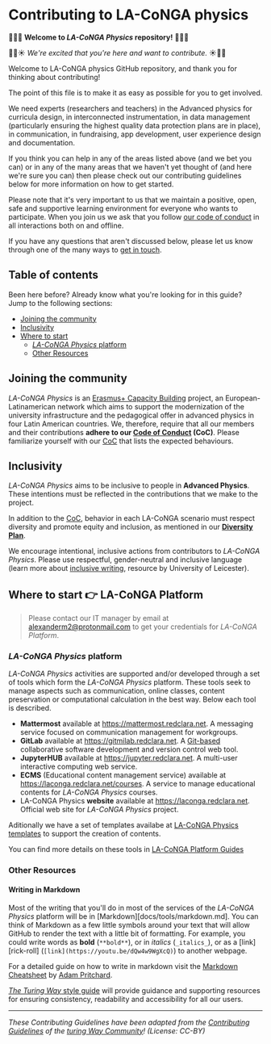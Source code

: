 # Contributing to LA-CoNGA physics

:tada::balloon::cake: **Welcome to _LA-CoNGA Physics_ repository!** :cake::balloon::tada:

:dizzy::hatched_chick::sunny: _We're excited that you're here and want to contribute._ :sunny::hatched_chick::dizzy:

Welcome to LA-CoNGA physics GitHub repository, and thank you for thinking about contributing!

The point of this file is to make it as easy as possible for you to get involved.

We need experts (researchers and teachers) in the Advanced physics for curricula design, in interconnected instrumentation, in data management (particularly ensuring the highest quality data protection plans are in place), in communication, in fundraising, app development, user experience design and documentation.

If you think you can help in any of the areas listed above (and we bet you can) or in any of the many areas that we haven't yet thought of (and here we're sure you can) then please check out our contributing guidelines below for more information on how to get started.

Please note that it's very important to us that we maintain a positive, open, safe and supportive learning environment for everyone who wants to participate. When you join us we ask that you follow [our code of conduct](CODE_OF_CONDUCT.md) in all interactions both on and offline.

If you have any questions that aren't discussed below, please let us know through one of the many ways to [get in touch](#get-in-touch).

## Table of contents

Been here before? Already know what you're looking for in this guide? Jump to the following sections:

- [Joining the community](#joining-the-community)
- [Inclusivity](#inclusivity)
- [Where to start](#where-to-start)
  - [_LA-CoNGA Physics_ platform](#la-conga-physics_-platform)
  - [Other Resources](#other-resources)

## Joining the community

_LA-CoNGA Physics_ is an [Erasmus+ Capacity Building](https://ec.europa.eu/programmes/erasmus-plus/opportunities/organisations/innovation-good-practices/capacity-building-higher-education_en) project, an European-Latinamerican network which aims to support the modernization of the university infrastructure and the pedagogical offer in advanced physics in four Latin American countries. We, therefore, require that all our members and their contributions **adhere to our [Code of Conduct](CODE_OF_CONDUCT.md) (CoC)**. Please familiarize yourself with our [CoC](CODE_OF_CONDUCT.md) that lists the expected behaviours.

## Inclusivity

_LA-CoNGA Physics_ aims to be inclusive to people in **Advanced Physics**. These intentions must be reflected in the contributions that we make to the project.

In addition to the [CoC](CODE_OF_CONDUCT.md), behavior in each LA-CoNGA scenario must respect diversity and promote equity and inclusion, as mentioned in our **[Diversity Plan](diversity_plan.md)**.

We encourage intentional, inclusive actions from contributors to _LA-CoNGA Physics_. Please use respectful, gender-neutral and inclusive language (learn more about [inclusive writing](https://www.le.ac.uk/oerresources/ssds/studyskills/page_37.htm), resource by University of Leicester).

## Where to start :point_right: LA-CoNGA Platform

> Please contact our IT manager by email at [alexanderm2@protonmail.com](#mailto:alexanderm2@protonmail.com) to get your credentials for *LA-CoNGA Platform*.

### _LA-CoNGA Physics_ platform

_LA-CoNGA Physics_ activities are supported and/or developed through a set of tools which form the _LA-CoNGA Physics_ platform. These tools seek to manage aspects such as communication, online classes, content preservation or computational calculation in the best way. Below each tool is described.

- **Mattermost** available at https://mattermost.redclara.net. A messaging service focused on communication management for workgroups.
- **GitLab** available at https://gitmilab.redclara.net. A [Git-based](https://git-scm.com/) collaborative software development and version control web tool.
- **JupyterHUB** available at https://jupyter.redclara.net. A multi-user interactive computing web service.
- **ECMS** (Educational content management service) available at https://laconga.redclara.net/courses. A service to manage educational contents for *LA-CoNGA Physics* courses.
- LA-CoNGA Physics **website** available at https://laconga.redclara.net. Official web site for *LA-CoNGA Physics* project.

Aditionally we have a set of templates availabe at [LA-CoNGA Physics templates](docs/tools/plantillas/plantillas.md) to support the creation of contents.

You can find more details on these tools in [LA-CoNGA Platform Guides](docs/lacongaplatform.md)

### Other Resources

#### Writing in Markdown

Most of the writing that you'll do in most of the services of the _LA-CoNGA Physics_ platform will be in [Markdown][docs/tools/markdown.md].
You can think of Markdown as a few little symbols around your text that will allow GitHub to render the text with a little bit of formatting.
For example, you could write words as **bold** (`**bold**`), or in _italics_ (`_italics_`), or as a [link][rick-roll] (`[link](https://youtu.be/dQw4w9WgXcQ)`) to another webpage.

For a detailed guide on how to write in markdown visit the [Markdown Cheatsheet](https://github.com/adam-p/markdown-here/wiki/Markdown-Cheatsheet) by [Adam Pritchard](https://github.com/adam-p).

[_The Turing Way_ style guide](https://the-turing-way.netlify.app/community-handbook/style.html) will provide guidance and supporting resources for ensuring consistency, readability and accessibility for all our users.

---
_These Contributing Guidelines have been adapted from the [Contributing Guidelines](https://github.com/alan-turing-institute/the-turing-way/blob/master/CONTRIBUTING.md) of the [turing Way Community](https://github.com/alan-turing-institute/the-turing-way)! (License: CC-BY)_
